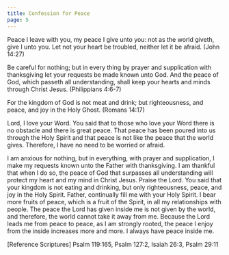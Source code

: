 ```yaml
---
title: Confession for Peace
page: 5
---
```


Peace I leave with you, my peace I give unto you: not as the world giveth, give I unto you. Let not your heart be troubled, neither let it be afraid. (John 14:27)

Be careful for nothing; but in every thing by prayer and supplication with thanksgiving let your requests be made known unto God. And the peace of God, which passeth all understanding, shall keep your hearts and minds through Christ Jesus. (Philippians 4:6-7)

For the kingdom of God is not meat and drink; but righteousness, and peace, and joy in the Holy Ghost. (Romans 14:17)

Lord, I love your Word. You said that to those who love your Word there is no obstacle and there is great peace. That peace has been poured into us through the Holy Spirit and that peace is not like the peace that the world gives. Therefore, I have no need to be worried or afraid.

I am anxious for nothing, but in everything, with prayer and supplication, I make my requests known unto the Father with thanksgiving. I am thankful that when I do so, the peace of God that surpasses all understanding will protect my heart and my mind in Christ Jesus.
Praise the Lord. You said that your kingdom is not eating and drinking, but only righteousness, peace, and joy in the Holy Spirit. Father, continually fill me with your Holy Spirit. I bear more fruits of peace, which is a fruit of the Spirit, in all my relationships with people.
The peace the Lord has given inside me is not given by the world, and therefore, the world cannot take it away from me. Because the Lord leads me from peace to peace, as I am strongly rooted, the peace I enjoy from the inside increases more and more. I always have peace inside me.

[Reference Scriptures]
Psalm 119:165, Psalm 127:2, Isaiah 26:3, Psalm 29:11
